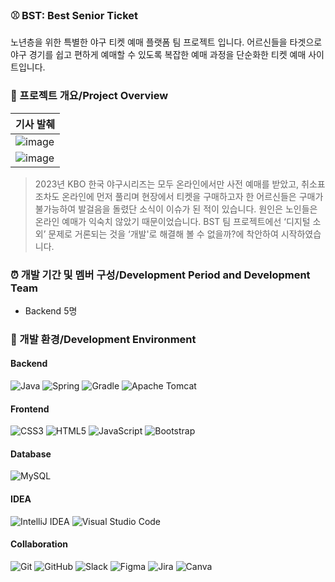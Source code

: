 ### ⚾️ BST: Best Senior Ticket

노년층을 위한 특별한 야구 티켓 예매 플랫폼 팀 프로젝트 입니다. 어르신들을 타겟으로 야구 경기를 쉽고 편하게 예매할 수 있도록 복잡한 예매 과정을 단순화한 티켓 예매 사이트입니다.



### 🧾 프로젝트 개요/Project Overview

| 기사 발췌 |
| --- |
| ![image](https://github.com/subeenjeonHere/pj_BST/assets/145312273/d212bb7a-06d5-4eb0-a8d5-47e895d2a0ed) |
| ![image](https://github.com/subeenjeonHere/pj_BST/assets/145312273/3fe408a5-db8b-4e8e-8b53-8ff95281df1d) |

> 2023년 KBO 한국 야구시리즈는 모두 온라인에서만 사전 예매를 받았고, 취소표 조차도 온라인에 먼저 풀리며 현장에서 티켓을 구매하고자 한 어르신들은 구매가 불가능하여 발걸음을 돌렸단 소식이 이슈가 된 적이 있습니다.
원인은 노인들은 온라인 예매가 익숙치 않았기 때문이었습니다. BST 팀 프로젝트에선 ‘디지털 소외’ 문제로 거론되는 것을 ‘개발'로 해결해 볼 수 없을까?에 착안하여 시작하였습니다.



### ⏰ 개발 기간 및 멤버 구성/Development Period and Development Team

- Backend 5명



### 🧰 개발 환경/Development Environment
#### Backend
![Java](https://img.shields.io/badge/java-%23ED8B00.svg?style=for-the-badge&logo=openjdk&logoColor=white)
![Spring](https://img.shields.io/badge/spring-%236DB33F.svg?style=for-the-badge&logo=spring&logoColor=white)
![Gradle](https://img.shields.io/badge/Gradle-02303A.svg?style=for-the-badge&logo=Gradle&logoColor=white)
![Apache Tomcat](https://img.shields.io/badge/apache%20tomcat-%23F8DC75.svg?style=for-the-badge&logo=apache-tomcat&logoColor=black)

#### Frontend
![CSS3](https://img.shields.io/badge/css3-%231572B6.svg?style=for-the-badge&logo=css3&logoColor=white)
![HTML5](https://img.shields.io/badge/html5-%23E34F26.svg?style=for-the-badge&logo=html5&logoColor=white)
![JavaScript](https://img.shields.io/badge/javascript-%23323330.svg?style=for-the-badge&logo=javascript&logoColor=%23F7DF1E)
![Bootstrap](https://img.shields.io/badge/bootstrap-%238511FA.svg?style=for-the-badge&logo=bootstrap&logoColor=white)

#### Database
![MySQL](https://img.shields.io/badge/mysql-%2300f.svg?style=for-the-badge&logo=mysql&logoColor=white)

#### IDEA
![IntelliJ IDEA](https://img.shields.io/badge/IntelliJIDEA-000000.svg?style=for-the-badge&logo=intellij-idea&logoColor=white)
![Visual Studio Code](https://img.shields.io/badge/Visual%20Studio%20Code-0078d7.svg?style=for-the-badge&logo=visual-studio-code&logoColor=white)

#### Collaboration
![Git](https://img.shields.io/badge/git-%23F05033.svg?style=for-the-badge&logo=git&logoColor=white)
![GitHub](https://img.shields.io/badge/github-%23121011.svg?style=for-the-badge&logo=github&logoColor=white)
![Slack](https://img.shields.io/badge/Slack-4A154B?style=for-the-badge&logo=slack&logoColor=white)
![Figma](https://img.shields.io/badge/figma-%23F24E1E.svg?style=for-the-badge&logo=figma&logoColor=white)
![Jira](https://img.shields.io/badge/jira-%230A0FFF.svg?style=for-the-badge&logo=jira&logoColor=white)
![Canva](https://img.shields.io/badge/Canva-%2300C4CC.svg?style=for-the-badge&logo=Canva&logoColor=white)
